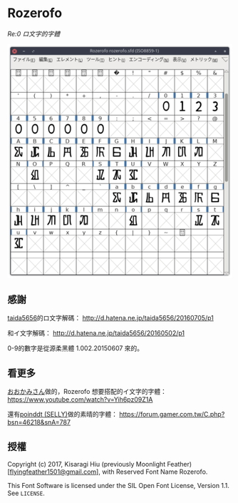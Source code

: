# Rozerofo
*Re:0 ロ文字的字體*

![v0.6](https://github.com/flyingfeather1501/font-rozerofo/raw/master/preview/v0.6.png)

## 感謝

[taida5656](http://d.hatena.ne.jp/taida5656/)的ロ文字解碼：
<http://d.hatena.ne.jp/taida5656/20160705/p1>

和イ文字解碼：
<http://d.hatena.ne.jp/taida5656/20160502/p1>

0-9的數字是從源柔黑體 1.002.20150607 來的。

## 看更多

[おおかみさん](http://www.nicovideo.jp/watch/sm29711761)做的，Rozerofo 想要搭配的イ文字的字體：
<https://www.youtube.com/watch?v=Yih6pz09Z1A>

還有[poinddt (SELLY)](https://home.gamer.com.tw/poinddt)做的素晴的字體：
<https://forum.gamer.com.tw/C.php?bsn=46218&snA=787>

## 授權

Copyright (c) 2017, Kisaragi Hiu (previously Moonlight Feather) [flyingfeather1501@gmail.com],
with Reserved Font Name Rozerofo.

This Font Software is licensed under the SIL Open Font License, Version 1.1.
See `LICENSE`.
